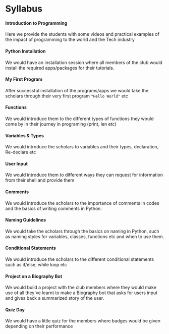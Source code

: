# Syllabus

#### Introduction to Programming
Here we provide the students with some videos and practical examples of the impact of programming to the world and the Tech industry

#### Python Installation
We would have an installation session where all members of the club would install the required apps/packages for their tutorials.

#### My First Program
After successful installation of the programs/apps we would take the scholars through their very first program `"Hello World"` etc

#### Functions
We would introduce them to the different types of functions they would come by in their journey in programing (print, len etc)

#### Variables & Types
We would introduce the scholars to variables and their types, declaration, Re-declare etc

#### User Input
We would introduce them to different ways they can request for information from their shell and provide them 

#### Comments
We would introduce the scholars to the importance of comments in codes and the basics of writing comments in Python. 

#### Naming Guidelines
We would take the scholars through the basics on naming in Python,  such as naming styles for variables, classes, functions etc and when to use them. 

#### Conditional Statements
We would introduce the scholars to the different conditional statements such as if/else, while loop etc

#### Project on a Biography Bot
We would build a project with the club members where they would make use of all they've learnt to make a Biography bot that asks for users input and gives back a summarized story of the user.

#### Quiz Day
We would have a little quiz for the members where badges would be given depending on their performance  